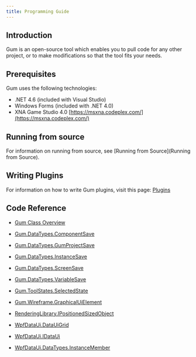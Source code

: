 ```yaml
---
title: Programming Guide
---
```


## Introduction 

Gum is an open-source tool which enables you to pull code for any other project, or to make modifications so that the tool fits your needs.

## Prerequisites

Gum uses the following technologies:

* .NET 4.6 (included with Visual Studio)
* Windows Forms (included with .NET 4.0)
* XNA Game Studio 4.0 [https://msxna.codeplex.com/](https://msxna.codeplex.com/)

## Running from source

For information on running from source, see [Running from Source](Running from Source).

## Writing Plugins

For information on how to write Gum plugins, visit this page:  [Plugins](Plugins)

## Code Reference

* [Gum Class Overview](Gum-Class-Overview)


* [Gum.DataTypes.ComponentSave](Gum.DataTypes.ComponentSave)
* [Gum.DataTypes.GumProjectSave](Gum.DataTypes.GumProjectSave)
* [Gum.DataTypes.InstanceSave](Gum.DataTypes.InstanceSave)
* [Gum.DataTypes.ScreenSave](Gum.DataTypes.ScreenSave)
* [Gum.DataTypes.VariableSave](Gum.DataTypes.VariableSave)
* [Gum.ToolStates.SelectedState](Gum.ToolStates.SelectedState)
* [Gum.Wireframe.GraphicalUiElement](Gum.Wireframe.GraphicalUiElement)


* [RenderingLibrary.IPositionedSizedObject](RenderingLibrary.IPositionedSizedObject)


* [WpfDataUi.DataUiGrid](WpfDataUi.DataUiGrid)
* [WpfDataUi.IDataUi](WpfDataUi.IDataUi)

* [WpfDataUi.DataTypes.InstanceMember](WpfDataUi.DataTypes.InstanceMember)